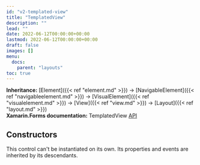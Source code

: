 ```yaml
---
id: "v2-templated-view"
title: "TemplatedView"
description: ""
lead: ""
date: 2022-06-12T00:00:00+00:00
lastmod: 2022-06-12T00:00:00+00:00
draft: false
images: []
menu:
  docs:
    parent: "layouts"
toc: true
---
```


**Inheritance:** [Element]({{< ref "element.md" >}}) -> [NavigableElement]({{< ref "navigableelement.md" >}}) -> [VisualElement]({{< ref "visualelement.md" >}}) -> [View]({{< ref "view.md" >}}) -> [Layout]({{< ref "layout.md" >}})  
**Xamarin.Forms documentation:** TemplatedView [API](https://docs.microsoft.com/en-us/dotnet/api/xamarin.forms.templatedview)

## Constructors

This control can't be instantiated on its own. Its properties and events are inherited by its descendants.
